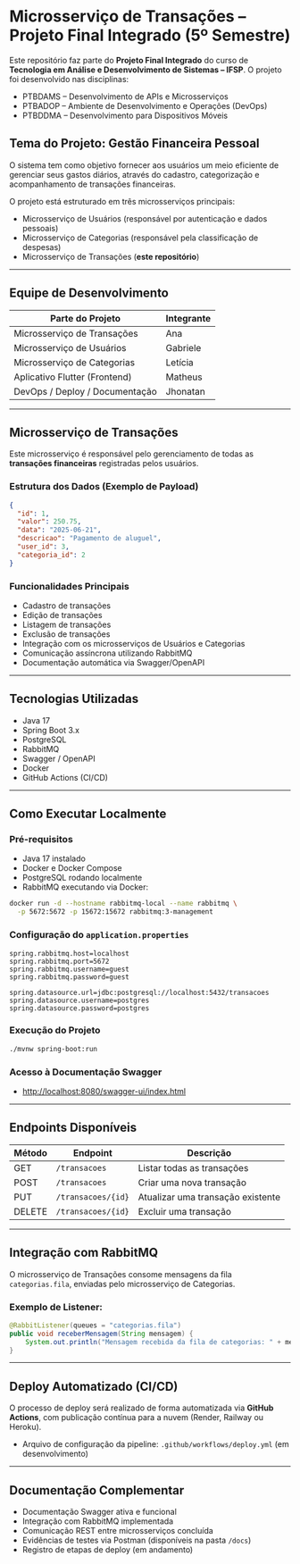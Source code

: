 
# Microsserviço de Transações – Projeto Final Integrado (5º Semestre)

Este repositório faz parte do **Projeto Final Integrado** do curso de **Tecnologia em Análise e Desenvolvimento de Sistemas – IFSP**. O projeto foi desenvolvido nas disciplinas:

- PTBDAMS – Desenvolvimento de APIs e Microsserviços  
- PTBADOP – Ambiente de Desenvolvimento e Operações (DevOps)  
- PTBDDMA – Desenvolvimento para Dispositivos Móveis  

## Tema do Projeto: Gestão Financeira Pessoal

O sistema tem como objetivo fornecer aos usuários um meio eficiente de gerenciar seus gastos diários, através do cadastro, categorização e acompanhamento de transações financeiras.

O projeto está estruturado em três microsserviços principais:

- Microsserviço de Usuários (responsável por autenticação e dados pessoais)
- Microsserviço de Categorias (responsável pela classificação de despesas)
- Microsserviço de Transações (**este repositório**)

---

## Equipe de Desenvolvimento

| Parte do Projeto                 | Integrante    |
|--------------------------------- |-------------- |
| Microsserviço de Transações       | Ana           |
| Microsserviço de Usuários         | Gabriele      |
| Microsserviço de Categorias       | Letícia       |
| Aplicativo Flutter (Frontend)     | Matheus       |
| DevOps / Deploy / Documentação    | Jhonatan      |

---

## Microsserviço de Transações

Este microsserviço é responsável pelo gerenciamento de todas as **transações financeiras** registradas pelos usuários.

### Estrutura dos Dados (Exemplo de Payload)

```json
{
  "id": 1,
  "valor": 250.75,
  "data": "2025-06-21",
  "descricao": "Pagamento de aluguel",
  "user_id": 3,
  "categoria_id": 2
}
````

### Funcionalidades Principais

* Cadastro de transações
* Edição de transações
* Listagem de transações
* Exclusão de transações
* Integração com os microsserviços de Usuários e Categorias
* Comunicação assíncrona utilizando RabbitMQ
* Documentação automática via Swagger/OpenAPI

---

## Tecnologias Utilizadas

* Java 17
* Spring Boot 3.x
* PostgreSQL
* RabbitMQ
* Swagger / OpenAPI
* Docker
* GitHub Actions (CI/CD)

---

## Como Executar Localmente

### Pré-requisitos

* Java 17 instalado
* Docker e Docker Compose
* PostgreSQL rodando localmente
* RabbitMQ executando via Docker:

```bash
docker run -d --hostname rabbitmq-local --name rabbitmq \
  -p 5672:5672 -p 15672:15672 rabbitmq:3-management
```

### Configuração do `application.properties`

```properties
spring.rabbitmq.host=localhost
spring.rabbitmq.port=5672
spring.rabbitmq.username=guest
spring.rabbitmq.password=guest

spring.datasource.url=jdbc:postgresql://localhost:5432/transacoes
spring.datasource.username=postgres
spring.datasource.password=postgres
```

### Execução do Projeto

```bash
./mvnw spring-boot:run
```

### Acesso à Documentação Swagger

* [http://localhost:8080/swagger-ui/index.html](http://localhost:8080/swagger-ui/index.html)

---

## Endpoints Disponíveis

| Método | Endpoint           | Descrição                         |
| ------ | ------------------ | --------------------------------- |
| GET    | `/transacoes`      | Listar todas as transações        |
| POST   | `/transacoes`      | Criar uma nova transação          |
| PUT    | `/transacoes/{id}` | Atualizar uma transação existente |
| DELETE | `/transacoes/{id}` | Excluir uma transação             |

---

## Integração com RabbitMQ

O microsserviço de Transações consome mensagens da fila `categorias.fila`, enviadas pelo microsserviço de Categorias.

### Exemplo de Listener:

```java
@RabbitListener(queues = "categorias.fila")
public void receberMensagem(String mensagem) {
    System.out.println("Mensagem recebida da fila de categorias: " + mensagem);
}
```

---

## Deploy Automatizado (CI/CD)

O processo de deploy será realizado de forma automatizada via **GitHub Actions**, com publicação contínua para a nuvem (Render, Railway ou Heroku).

* Arquivo de configuração da pipeline: `.github/workflows/deploy.yml` (em desenvolvimento)

---

## Documentação Complementar

* Documentação Swagger ativa e funcional
* Integração com RabbitMQ implementada
* Comunicação REST entre microsserviços concluída
* Evidências de testes via Postman (disponíveis na pasta `/docs`)
* Registro de etapas de deploy (em andamento)

```


